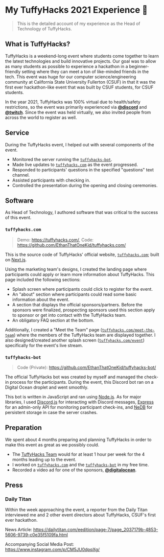 # My TuffyHacks 2021 Experience 🐘

> This is the detailed account of my experience as the Head of Technology of TuffyHacks.

## What is TuffyHacks?

TuffyHacks is a weekend-long event where students come together to learn the latest technologies and build innovative projects.
Our goal was to allow as many students as possible to experience a hackathon in a beginner-friendly setting where they can meet a ton of like-minded friends in the tech.
This event was huge for our computer science/engineering community at California State University Fullerton (CSUF) in that it was the first ever hackathon-like event that was built by CSUF students, for CSUF students.

In the year 2021, TuffyHacks was 100% virtual due to health/safety restrictions, so the event was primarily experienced via [**@discord**](https://github.com/discord/) and [**@twitch**](https://github.com/twitchtv/).
Since the event was held virtually, we also invited people from across the world to register as well.

## Service

During the TuffyHacks event, I helped out with several components of the event.

- Monitored the server running the [`tuffyhacks-bot`](#tuffyhacks-bot).
- Made live updates to [`tuffyhacks.com`](#tuffyhacks.com) as the event progressed.
- Responded to participants' questions in the specified "questions" text channel.
- Assisted participants with checking in.
- Controlled the presentation during the opening and closing ceremonies.

## Software

As Head of Technology, I authored software that was critical to the success of this event.

### `tuffyhacks.com`

> Demo: <https://tuffyhacks.com/>, Code: <https://github.com/EthanThatOneKid/tuffyhacks.com/>

This is the source code of TuffyHacks' official website, [`tuffyhacks.com`](https://tuffyhacks.com); built on [Next.js](https://github.com/vercel/next.js).

Using the marketing team's designs, I created the landing page where participants could apply or learn more information about TuffyHacks.
This page included the following sections:

- Splash screen where participants could click to register for the event.
- An "about" section where participants could read some basic information about the event.
- A section that displays the official sponsors/partners. Before the sponsors were finalized, prospecting sponsors used this section apply to sponsor or get into contact with the TuffyHacks team.
- An obligatory FAQ section at the bottom.

Additionally, I created a "Meet the Team" page ([`tuffyhacks.com/meet-the-team`](https://tuffyhacks.com/meet-the-team/)) where the members of the TuffyHacks team are displayed together.
I also designed/created another splash screen ([`tuffyhacks.com/event`](https://tuffyhacks.com/event/)) specifically for the event's live stream.

<!-- ![TuffyHacks event splash screen.](photography/event-splash-screen.png)

Here is what the live stream looked like before the event started:

![TuffyHacks event before live stream.](photography/event-pre-livestream.png)

...And here is what the same page looked like during the event:

![TuffyHacks event during live stream.](photography/event-during-livestream.png) -->

### `tuffyhacks-bot`

> Code (Private): <https://github.com/EthanThatOneKid/tuffyhacks-bot/>

The official TuffyHacks bot was created by myself and managed the check-in process for the participants.
During the event, this Discord bot ran on a Digital Ocean droplet and went smoothly.

This bot is written in JavaScript and ran using [Node.js](https://nodejs.org/).
As for major libraries, I used [Discord.js](https://github.com/discordjs/discord.js/) for interacting with Discord messages, [Express](https://github.com/expressjs/express) for an admin-only API for monitoring participant check-ins, and [NeDB](https://github.com/louischatriot/nedb) for persistent storage in case the server crashes.

## Preparation

We spent about 4 months preparing and planning TuffyHacks in order to make this event as great as we possibly could.

- The [TuffyHacks Team](https://tuffyhacks.com/meet-the-team/) would for at least 1 hour per week for the 4 months leading up to the event.
- I worked on [`tuffyhacks.com`](#tuffyhacks.com) and the [`tuffyhacks-bot`](#tuffyhacks-bot) in my free time.
- Recorded a video ad for one of the sponsors, [**@digitalocean**](https://github.com/digitalocean).

## Press

### Daily Titan

Within the week approaching the event, a reporter from the Daily Titan interviewed me and 2 other event directors about TuffyHacks, CSUF's first ever hackathon.

News Article: <https://dailytitan.com/eedition/page-7/page_2037179b-4853-5606-9739-c0e35f5109fa.html>

Accompanying Social Media Post: <https://www.instagram.com/p/CM5JU0dpqXg/>